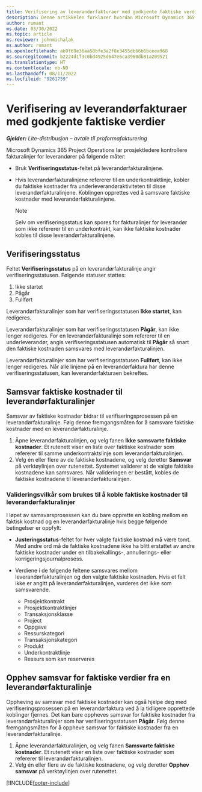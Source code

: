 ```yaml
---
title: Verifisering av leverandørfakturaer med godkjente faktiske verdier
description: Denne artikkelen forklarer hvordan Microsoft Dynamics 365 Project Operations lar prosjektledere verifisere leverandørfakturaer med de faktiske beløpene som ble godkjent etter hvert som underleverandører utførte arbeid og registrerte tid, samt utgiftene og materiellet som ble brukt av prosjektgruppemedlemmer.
author: rumant
ms.date: 03/30/2022
ms.topic: article
ms.reviewer: johnmichalak
ms.author: rumant
ms.openlocfilehash: ab9f69e36aa58bfe3a2f8e3455db66b6bceea968
ms.sourcegitcommit: b2224d1f3c0bd4925d647e6ca3960db81a209521
ms.translationtype: HT
ms.contentlocale: nb-NO
ms.lasthandoff: 08/11/2022
ms.locfileid: "9261759"
---
```

# <a name="verification-of-vendor-invoices-with-approved-actuals"></a>Verifisering av leverandørfakturaer med godkjente faktiske verdier

_**Gjelder:** Lite-distribusjon – avtale til proformafakturering_

Microsoft Dynamics 365 Project Operations lar prosjektledere kontrollere fakturalinjer for leverandører på følgende måter:

- Bruk **Verifiseringsstatus**-feltet på leverandørfakturalinjene.
- Hvis leverandørfakturalinjene refererer til en underkontraktlinje, kobler du faktiske kostnader fra underleverandøraktiviteten til disse leverandørfakturalinjene. Koblingen opprettes ved å samsvare faktiske kostnader med leverandørfakturalinjene.

    > [!NOTE]
    > Selv om verifiseringsstatus kan spores for fakturalinjer for leverandør som ikke refererer til en underkontrakt, kan ikke faktiske kostnader kobles til disse leverandørfakturalinjene.

## <a name="verification-status"></a>Verifiseringsstatus

Feltet **Verifiseringsstatus** på en leverandørfakturalinje angir verifiseringsstatusen. Følgende statuser støttes:

1. Ikke startet
2. Pågår
3. Fullført

Leverandørfakturalinjer som har verifiseringsstatusen **Ikke startet**, kan redigeres.

Leverandørfakturalinjer som har verifiseringsstatusen **Pågår**, kan ikke lenger redigeres. For en leverandørfakturalinje som refererer til en underleverandør, angis verifiseringsstatusen automatisk til **Pågår** så snart den faktiske kostnaden samsvares med leverandørfakturalinjen.

Leverandørfakturalinjer som har verifiseringsstatusen **Fullført**, kan ikke lenger redigeres. Når alle linjene på en leverandørfaktura har denne verifiseringsstatusen, kan leverandørfakturaen bekreftes.

## <a name="match-cost-actuals-to-vendor-invoice-lines"></a>Samsvar faktiske kostnader til leverandørfakturalinjer

Samsvar av faktiske kostnader bidrar til verifiseringsprosessen på en leverandørfakturalinje. Følg denne fremgangsmåten for å samsvare faktiske kostnader med en leverandørfakturalinje.

1. Åpne leverandørfakturalinjen, og velg fanen **Ikke samsvarte faktiske kostnader**. Et rutenett viser en liste over faktiske kostnader som refererer til samme underkontraktslinje som leverandørfakturalinjen.
2. Velg én eller flere av de faktiske kostnadene, og velg deretter **Samsvar** på verktøylinjen over rutenettet. Systemet validerer at de valgte faktiske kostnadene kan samsvares. Når valideringen er bestått, kobles de faktiske kostnadene til leverandørfakturalinjen.

### <a name="validation-criteria-that-are-used-to-link-cost-actuals-to-vendor-invoice-lines"></a>Valideringsvilkår som brukes til å koble faktiske kostnader til leverandørfakturalinjer

I løpet av samsvarsprosessen kan du bare opprette en kobling mellom en faktisk kostnad og en leverandørfakturalinje hvis begge følgende betingelser er oppfylt:

- **Justeringsstatus**-feltet for hver valgte faktiske kostnad må være tomt. Med andre ord må de faktiske kostnadene ikke ha blitt erstattet av andre faktiske kostnader under en tilbakekallings-, annullerings- eller korrigeringsjournalprosess.
- Verdiene i de følgende feltene samsvares mellom leverandørfakturalinjen og den valgte faktiske kostnaden. Hvis et felt ikke er angitt på leverandørfakturalinjen, vurderes det ikke som samsvarende.

    - Prosjektkontrakt
    - Prosjektkontraktlinjer
    - Transaksjonsklasse
    - Project
    - Oppgave
    - Ressurskategori
    - Transaksjonskategori
    - Produkt
    - Underkontraktlinje
    - Ressurs som kan reserveres

## <a name="unmatch-cost-actuals-from-a-vendor-invoice-line"></a>Opphev samsvar for faktiske verdier fra en leverandørfakturalinje

Oppheving av samsvar med faktiske kostnader kan også hjelpe deg med verifiseringsprosessen på en leverandørfaktura ved å la tidligere opprettede koblinger fjernes. Det kan bare oppheves samsvar for faktiske kostnader fra leverandørfakturalinjer som har verifiseringsstatusen **Pågår**. Følg denne fremgangsmåten for å oppheve samsvar for faktiske kostnader fra en leverandørfakturalinje.

1. Åpne leverandørfakturalinjen, og velg fanen **Samsvarte faktiske kostnader**. Et rutenett viser en liste over faktiske kostnader som refererer til leverandørfakturalinjen.
2. Velg én eller flere av de faktiske kostnadene, og velg deretter **Opphev samsvar** på verktøylinjen over rutenettet.

[!INCLUDE[footer-include](../../includes/footer-banner.md)]
